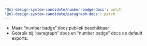 ```yaml
---
'@nl-design-system-candidate/number-badge-docs': patch
'@nl-design-system-candidate/paragraph-docs': patch
---
```


- Maak “number badge” docs publiek beschikbaar
- Gebruik bij “paragraph” docs en “number badge” docs de default exports. 
